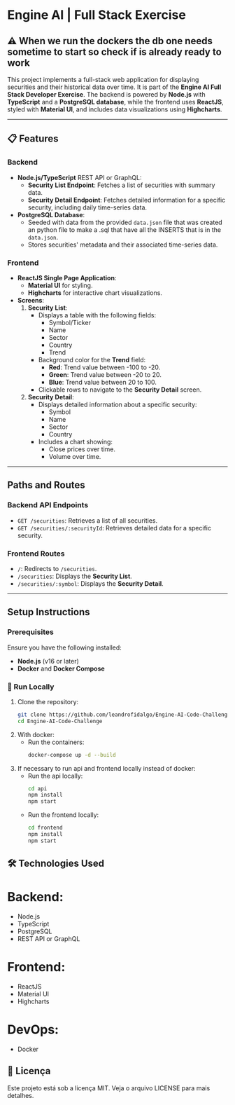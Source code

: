 # Engine AI | Full Stack Exercise

## ⚠️ When we run the dockers the db one needs sometime to start so check if is already ready to work

This project implements a full-stack web application for displaying securities and their historical data over time. It is part of the **Engine AI Full Stack Developer Exercise**. The backend is powered by **Node.js** with **TypeScript** and a **PostgreSQL database**, while the frontend uses **ReactJS**, styled with **Material UI**, and includes data visualizations using **Highcharts**.

---

## 📋 Features

### Backend
- **Node.js/TypeScript** REST API or GraphQL:
  - **Security List Endpoint**: Fetches a list of securities with summary data.
  - **Security Detail Endpoint**: Fetches detailed information for a specific security, including daily time-series data.
- **PostgreSQL Database**:
  - Seeded with data from the provided `data.json` file that was created an python file to make a .sql that have all the INSERTS that is in the `data.json`.
  - Stores securities' metadata and their associated time-series data.

### Frontend
- **ReactJS Single Page Application**:
  - **Material UI** for styling.
  - **Highcharts** for interactive chart visualizations.
- **Screens**:
  1. **Security List**:
     - Displays a table with the following fields:
       - Symbol/Ticker
       - Name
       - Sector
       - Country
       - Trend
     - Background color for the **Trend** field:
       - **Red**: Trend value between -100 to -20.
       - **Green**: Trend value between -20 to 20.
       - **Blue**: Trend value between 20 to 100.
     - Clickable rows to navigate to the **Security Detail** screen.
  2. **Security Detail**:
     - Displays detailed information about a specific security:
       - Symbol
       - Name
       - Sector
       - Country
     - Includes a chart showing:
       - Close prices over time.
       - Volume over time.

---

## Paths and Routes

### Backend API Endpoints
- `GET /securities`: Retrieves a list of all securities.
- `GET /securities/:securityId`: Retrieves detailed data for a specific security.

### Frontend Routes
- `/`: Redirects to `/securities`.
- `/securities`: Displays the **Security List**.
- `/securities/:symbol`: Displays the **Security Detail**.

---

## Setup Instructions

### Prerequisites
Ensure you have the following installed:
- **Node.js** (v16 or later)
- **Docker** and **Docker Compose**

### 🚀 Run Locally

1. Clone the repository:
   ```bash
   git clone https://github.com/leandrofidalgo/Engine-AI-Code-Challenge.git
   cd Engine-AI-Code-Challenge

2. With docker:
   - Run the containers:
      ```bash
      docker-compose up -d --build
   
3. If necessary to run api and frontend locally instead of docker:
   - Run the api locally:
      ```bash
      cd api
      npm install
      npm start

   - Run the frontend locally:
      ```bash
      cd frontend
      npm install
      npm start

## 🛠️ Technologies Used
# Backend:
   - Node.js
   - TypeScript
   - PostgreSQL
   - REST API or GraphQL

# Frontend:
   - ReactJS
   - Material UI
   - Highcharts

# DevOps:
   - Docker

## 📄 Licença

Este projeto está sob a licença MIT. Veja o arquivo LICENSE para mais detalhes.